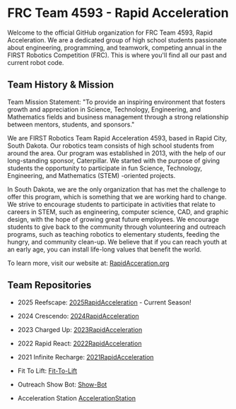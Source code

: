 # FRC Team 4593 - Rapid Acceleration
Welcome to the official GitHub organization for FRC Team 4593, Rapid Acceleration. We are a dedicated group of high school students passionate about engineering, programming, and teamwork, competing annual in the FIRST Robotics Competition (FRC). This is where you'll find all our past and current robot code.

## Team History & Mission
Team Mission Statement: "To provide an inspiring environment that fosters growth and appreciation in Science, Technology, Engineering, and Mathematics fields and business management through a strong relationship between mentors, students, and sponsors."

We are FIRST Robotics Team Rapid Acceleration 4593, based in Rapid City, South Dakota. Our robotics team consists of high school students from around the area. Our program was established in 2013, with the help of our long-standing sponsor, Caterpillar. We started with the purpose of giving students the opportunity to participate in fun Science, Technology, Engineering, and Mathematics (STEM) -oriented projects.

In South Dakota, we are the only organization that has met the challenge to offer this program, which is something that we are working hard to change. We strive to encourage students to participate in activities that relate to careers in STEM, such as engineering, computer science, CAD, and graphic design, with the hope of growing great future employees. We encourage students to give back to the community through volunteering and outreach programs, such as teaching robotics to elementary students, feeding the hungry, and community clean-up. We believe that if you can reach youth at an early age, you can install life-long values that benefit the world.

To learn more, visit our website at: [RapidAcceration.org](https://www.rapidacceleration.org/)

## Team Repositories
* 2025 Reefscape: [2025RapidAcceleration](https://github.com/RapidAcceleration-4593/2025RapidAcceleration) - Current Season!
* 2024 Crescendo: [2024RapidAcceleration](https://github.com/RapidAcceleration-4593/2024RapidAcceleration)
* 2023 Charged Up: [2023RapidAcceleration](https://github.com/RapidAcceleration-4593/2023RapidAcceleration)
* 2022 Rapid React: [2022RapidAcceleration](https://github.com/RapidAcceleration-4593/2022RapidAcceleration)
* 2021 Infinite Recharge: [2021RapidAcceleration](https://github.com/RapidAcceleration-4593/2021RapidAcceleration)

* Fit To Lift: [Fit-To-Lift](https://github.com/RapidAcceleration-4593/Fit-To-Lift)
* Outreach Show Bot: [Show-Bot](https://github.com/RapidAcceleration-4593/Show-Bot)
* Acceleration Station [AccelerationStation](https://github.com/TylerMueller08/AccelerationStation)
